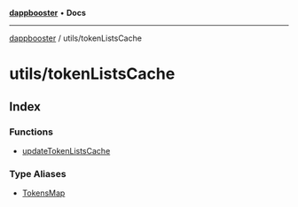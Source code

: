 [**dappbooster**](../../README.md) • **Docs**

***

[dappbooster](../../modules.md) / utils/tokenListsCache

# utils/tokenListsCache

## Index

### Functions

- [updateTokenListsCache](functions/updateTokenListsCache.md)

### Type Aliases

- [TokensMap](type-aliases/TokensMap.md)
